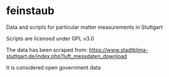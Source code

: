 # feinstaub
Data and scripts for particular matter measurements in Stuttgart

Scripts are licensed under GPL v3.0

The data has been scraped from: https://www.stadtklima-stuttgart.de/index.php?luft_messdaten_download

It is considered open government data 
